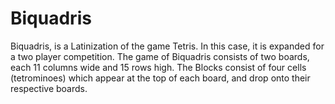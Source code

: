 # Biquadris
Biquadris, is a Latinization of the game Tetris. In this case, it is expanded for a two player competition. The game of Biquadris consists of two boards, each 11 columns wide and 15 rows high. The Blocks consist of four cells (tetrominoes) which appear at the top of each board, and drop onto their respective boards.
